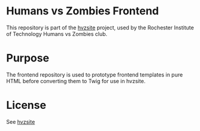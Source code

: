 Humans vs Zombies Frontend
==========================

This repository is part of the [hvzsite](https://github.com/redxdev/hvzsite) project, used
by the Rochester Institute of Technology Humans vs Zombies club.

Purpose
=======

The frontend repository is used to prototype frontend templates in pure HTML before
converting them to Twig for use in hvzsite.

License
=======
See [hvzsite](https://github.com/redxdev/hvzsite/blob/master/LICENSE)